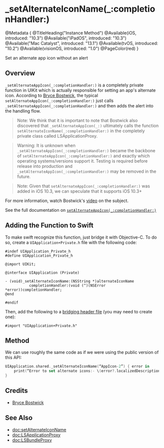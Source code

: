 # \_setAlternateIconName(\_:completionHandler:)

@Metadata {
    @TitleHeading("Instance Method")
    @Available(iOS, introduced: "10.3")
    @Available("iPadOS", introduced: "10.3")
    @Available("Mac Catalyst", introduced: "13.1")
    @Available(tvOS, introduced: "10.2")
    @Available(visionOS, introduced: "1.0")
    @PageColor(red)
}

Set an alternate app icon without an alert

## Overview

`_setAlternateAppIcon(_:completionHandler:)` is a completely private function in UIKit which is actually responsible for setting an app's alternate icon. According to [Bryce Bostwick](https://bryce.co), the typical `setAlternateAppIcon(_:completionHandler:)` just calls `_setAlternateAppIcon(_:completionHandler:)` and then adds the alert into the handling flow. 

> Note: We think that it is important to note that Bostwick also discovered that `_setAlternateAppIcon(_:)` ultimately calls the function `setAlternateIconName(_:completionHandler:)` in the completely private class called LSApplicationProxy.

> Warning: It is unknown when `_setAlternateAppIcon(_:completionHandler:)` became the backbone of `setAlternateAppIcon(_:completionHandler:)` and exactly which operating systems/versions support it. Testing is required before release into production and `_setAlternateAppIcon(_:completionHandler:)` may be removed in the future. 

> Note: Given that `setAlternateAppIcon(_:completionHandler:)` was added in iOS 10.3, we can speculate that it supports iOS 10.3+ 

For more information, watch Bostwick's [video](https://www.youtube.com/watch?v=KDVibKGtSVI) on the subject.

See the full documentation on [`setAlternateAppIcon(_:completionHandler:)`](https://developer.apple.com/documentation/uikit/uiapplication/2806818-setalternateiconname)

## Adding the Function to Swift

To make swift recognize this function, just bridge it with Objective-C. To do so, create a `UIApplication+Private.h` file with the following code: 
```objc
#indef UIApplication_Private_h
#define UIApplication_Private_h

@import UIKit;

@interface UIApplication (Private)

- (void)_setAlternateIconName:(NSString *)alternateIconName
           completionHandler:(void (^)(NSError *error))completionHandler;
@end

#endif
```
Then, add the following  to a [bridging header file](https://developer.apple.com/documentation/swift/importing-objective-c-into-swift) (you may need to create one):
```objc
#import "UIApplication+Private.h"
```

## Method

We can use roughly the same code as if we were using the public version of this API:
```swift
UIApplication.shared._setAlternateIconName(“AppIcon-2”) { error in
    print(“Error to set alternate icons:- \(error?.localizedDescription)”)
}
```

## Credits

 - [Bryce Bostwick](https://bryce.co)

## See Also

- <doc:setAlternateIconName>
- <doc:LSApplicationProxy>
- <doc:LSBundleProxy>

